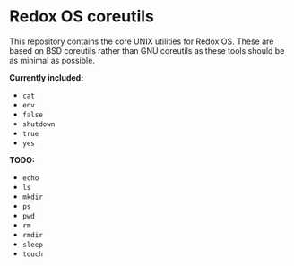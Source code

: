 # Redox OS coreutils

This repository contains the core UNIX utilities for Redox OS. These are based on BSD coreutils rather than
GNU coreutils as these tools should be as minimal as possible.

**Currently included:**

* `cat`
* `env`
* `false`
* `shutdown`
* `true`
* `yes`

**TODO:**

* `echo`
* `ls`
* `mkdir`
* `ps`
* `pwd`
* `rm`
* `rmdir`
* `sleep`
* `touch`
